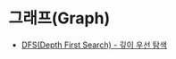 
# 그래프(Graph)
* [DFS(Depth First Search) - 깊이 우선 탐색](https://github.com/beansbin/Python-Programming-Team-Notes/blob/master/Team-Notes/%EA%B7%B8%EB%9E%98%ED%94%84/DFS(Depth_First_Search).py)



